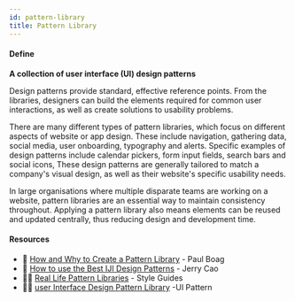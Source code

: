 ```yaml
---
id: pattern-library
title: Pattern Library
---
```


<!-- [![docs-source](https://img.shields.io/badge/SRC-UX%20Companion-blue)](https://play.google.com/store/apps/details?id=com.cyberduck.uxcompanion) -->

#### Define

**A collection of user interface (UI) design patterns**

Design patterns provide standard, effective reference points. From the libraries, designers can build the elements required for common user interactions, as well as create solutions to usability problems.

There are many different types of pattern libraries, which focus on different aspects of website or app design. These include navigation, gathering data, social media, user onboarding, typography and alerts. Specific examples of design patterns include calendar pickers, form input fields, search bars and social icons, These design patterns are generally tailored to match a company's visual design, as well as their website's specific usability needs.

In large organisations where multiple disparate teams are working on a website, pattern libraries are an essential way to maintain consistency throughout. Applying a pattern library also means elements can be reused and updated centrally, thus reducing design and development time. 
#### Resources

* 📃 [How and Why to Create a Pattern Library](https://boagworld.com/design/pattern-library) - Paul Boag
* 📃 [How to use the Best IJI Design Patterns](https://www.uxpin.com/studio/blog/use-right-ui-design-patterns/) - Jerry Cao
* 🧑‍💻 [Real Life Pattern Libraries](http://styleguides.io/examples.html) - Style Guides
* 🧑‍💻 [user Interface Design Pattern Library](http://ui-patterns.com/) -UI Pattern